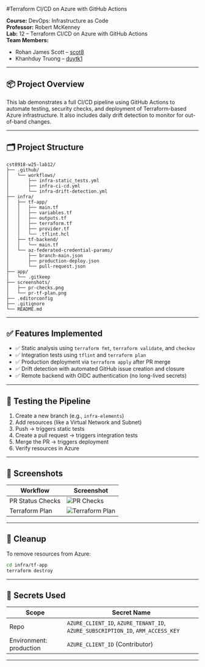 #Terraform CI/CD on Azure with GitHub Actions

**Course:** DevOps: Infrastructure as Code  
**Professor:** Robert McKenney  
**Lab:** 12 – Terraform CI/CD on Azure with GitHub Actions  
**Team Members:**
- Rohan James Scott – [scot8](https://github.com/scot8)
- Khanhduy Truong – [duytk1](https://github.com/duytk1)

---

## 📦 Project Overview

This lab demonstrates a full CI/CD pipeline using GitHub Actions to automate testing, security checks, and deployment of Terraform-based Azure infrastructure. It also includes daily drift detection to monitor for out-of-band changes.

---

## 🗂️ Project Structure

```
cst8918-w25-lab12/
├── .github/
│   └── workflows/
│       ├── infra-static_tests.yml
│       ├── infra-ci-cd.yml
│       └── infra-drift-detection.yml
├── infra/
│   ├── tf-app/
│   │   ├── main.tf
│   │   ├── variables.tf
│   │   ├── outputs.tf
│   │   ├── terraform.tf
│   │   ├── provider.tf
│   │   └── .tflint.hcl
│   ├── tf-backend/
│   │   └── main.tf
│   └── az-federated-credential-params/
│       ├── branch-main.json
│       ├── production-deploy.json
│       └── pull-request.json
├── app/
│   └── .gitkeep
├── screenshots/
│   ├── pr-checks.png
│   └── pr-tf-plan.png
├── .editorconfig
├── .gitignore
└── README.md
```

---

## ✅ Features Implemented

- ✅ Static analysis using `terraform fmt`, `terraform validate`, and `checkov`
- ✅ Integration tests using `tflint` and `terraform plan`
- ✅ Production deployment via `terraform apply` after PR merge
- ✅ Drift detection with automated GitHub issue creation and closure
- ✅ Remote backend with OIDC authentication (no long-lived secrets)

---

## 🧪 Testing the Pipeline

1. Create a new branch (e.g., `infra-elements`)
2. Add resources (like a Virtual Network and Subnet)
3. Push → triggers static tests
4. Create a pull request → triggers integration tests
5. Merge the PR → triggers deployment
6. Verify resources in Azure

---

## 📸 Screenshots

| Workflow | Screenshot |
|----------|------------|
| PR Status Checks | ![PR Checks](./screenshots/pr-checks.png) |
| Terraform Plan | ![Terraform Plan](./screenshots/pr-tf-plan.png) |

---

## 🧹 Cleanup

To remove resources from Azure:
```bash
cd infra/tf-app
terraform destroy
```

---

## 🔐 Secrets Used

| Scope | Secret Name |
|-------|-------------|
| Repo | `AZURE_CLIENT_ID`, `AZURE_TENANT_ID`, `AZURE_SUBSCRIPTION_ID`, `ARM_ACCESS_KEY` |
| Environment: production | `AZURE_CLIENT_ID` (Contributor) |

---
